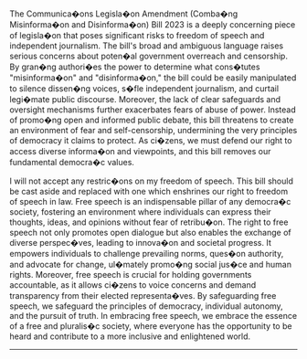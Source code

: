 The Communica�ons Legisla�on Amendment (Comba�ng Misinforma�on and Disinforma�on) Bill
2023 is a deeply concerning piece of legisla�on that poses significant risks to freedom of speech
and independent journalism. The bill's broad and ambiguous language raises serious concerns
about poten�al government overreach and censorship. By gran�ng authori�es the power to
determine what cons�tutes "misinforma�on" and "disinforma�on," the bill could be easily
manipulated to silence dissen�ng voices, s�fle independent journalism, and curtail legi�mate
public discourse. Moreover, the lack of clear safeguards and oversight mechanisms further
exacerbates fears of abuse of power. Instead of promo�ng open and informed public debate, this
bill threatens to create an environment of fear and self-censorship, undermining the very
principles of democracy it claims to protect. As ci�zens, we must defend our right to access diverse
informa�on and viewpoints, and this bill removes our fundamental democra�c values.

I will not accept any restric�ons on my freedom of speech. This bill should be cast aside and
replaced with one which enshrines our right to freedom of speech in law. Free speech is an
indispensable pillar of any democra�c society, fostering an environment where individuals can
express their thoughts, ideas, and opinions without fear of retribu�on. The right to free speech not
only promotes open dialogue but also enables the exchange of diverse perspec�ves, leading to
innova�on and societal progress. It empowers individuals to challenge prevailing norms, ques�on
authority, and advocate for change, ul�mately promo�ng social jus�ce and human rights.
Moreover, free speech is crucial for holding governments accountable, as it allows ci�zens to voice
concerns and demand transparency from their elected representa�ves. By safeguarding free
speech, we safeguard the principles of democracy, individual autonomy, and the pursuit of truth.
In embracing free speech, we embrace the essence of a free and pluralis�c society, where
everyone has the opportunity to be heard and contribute to a more inclusive and enlightened
world.


-----

